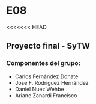 # E08

<<<<<<< HEAD
## Proyecto final - SyTW
### Componentes del grupo:
- Carlos Fernández Donate
- Jose F. Rodríguez Hernández
- Daniel Nuez Wehbe
- Ariane Zanardi Francisco
